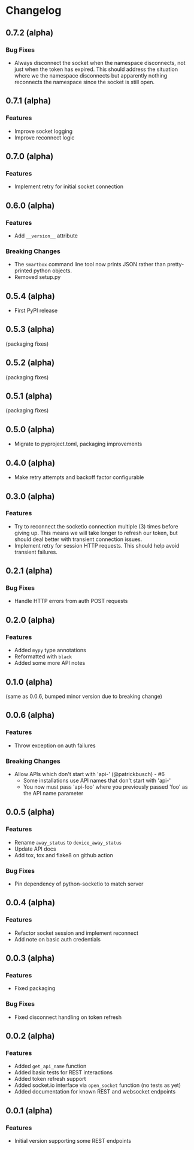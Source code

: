 # Changelog

## 0.7.2 (alpha)

### Bug Fixes
* Always disconnect the socket when the namespace disconnects, not just when the
  token has expired. This should address the situation where we the namespace
  disconnects but apparently nothing reconnects the namespace since the socket
  is still open.

## 0.7.1 (alpha)

### Features
* Improve socket logging
* Improve reconnect logic

## 0.7.0 (alpha)

### Features
* Implement retry for initial socket connection

## 0.6.0 (alpha)

### Features
* Add `__version__` attribute

### Breaking Changes
* The `smartbox` command line tool now prints JSON rather than pretty-printed
  python objects.
* Removed setup.py

## 0.5.4 (alpha)
* First PyPI release

## 0.5.3 (alpha)
(packaging fixes)

## 0.5.2 (alpha)
(packaging fixes)

## 0.5.1 (alpha)
(packaging fixes)

## 0.5.0 (alpha)
* Migrate to pyproject.toml, packaging improvements

## 0.4.0 (alpha)
* Make retry attempts and backoff factor configurable

## 0.3.0 (alpha)

### Features
* Try to reconnect the socketio connection multiple (3) times before giving up.
  This means we will take longer to refresh our token, but should deal better
  with transient connection issues.
* Implement retry for session HTTP requests. This should help avoid transient
  failures.

## 0.2.1 (alpha)

### Bug Fixes
* Handle HTTP errors from auth POST requests

## 0.2.0 (alpha)

### Features
* Added `mypy` type annotations
* Reformatted with `black`
* Added some more API notes

## 0.1.0 (alpha)
(same as 0.0.6, bumped minor version due to breaking change)

## 0.0.6 (alpha)

### Features
* Throw exception on auth failures

### Breaking Changes
* Allow APIs which don't start with 'api-' (@patrickbusch) - #6
  * Some installations use API names that don't start with 'api-'
  * You now must pass 'api-foo' where you previously passed 'foo' as the API
    name parameter

## 0.0.5 (alpha)

### Features
* Rename `away_status` to `device_away_status`
* Update API docs
* Add tox, tox and flake8 on github action

### Bug Fixes
* Pin dependency of python-socketio to match server

## 0.0.4 (alpha)

### Features
* Refactor socket session and implement reconnect
* Add note on basic auth credentials

## 0.0.3 (alpha)

### Features
* Fixed packaging

### Bug Fixes
* Fixed disconnect handling on token refresh

## 0.0.2 (alpha)

### Features
* Added `get_api_name` function
* Added basic tests for REST interactions
* Added token refresh support
* Added socket.io interface via `open_socket` function (no tests as yet)
* Added documentation for known REST and websocket endpoints

## 0.0.1 (alpha)

### Features
* Initial version supporting some REST endpoints
